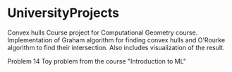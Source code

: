 # UniversityProjects

Convex hulls
Course project for Computational Geometry course.
Implementation of Graham algorithm for finding convex hulls and O'Rourke algorithm to find their intersection.
Also includes visualization of the result.

Problem 14
Toy problem from the course "Introduction to ML"
